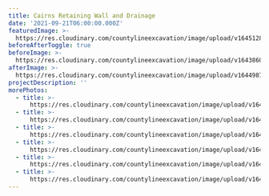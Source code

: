 ```yaml
---
title: Cairns Retaining Wall and Drainage
date: '2021-09-21T06:00:00.000Z'
featuredImage: >-
  https://res.cloudinary.com/countylineexcavation/image/upload/v1645128086/projects/dec12retainingwall50_x4ehon.jpg
beforeAfterToggle: true
beforeImage: >-
  https://res.cloudinary.com/countylineexcavation/image/upload/v1643860710/projects/dec12retainingwallbefore_pnoqba.jpg
afterImage: >-
  https://res.cloudinary.com/countylineexcavation/image/upload/v1644987810/projects/dec12retainingwallafter_v9vz4l.jpg
projectDescription: ''
morePhotos:
  - title: >-
      https://res.cloudinary.com/countylineexcavation/image/upload/v1648612220/projects/Strip_drain_installation_j1twn7.jpg
  - title: >-
      https://res.cloudinary.com/countylineexcavation/image/upload/v1648612216/projects/Strip_drain_installation_2_dtrbzy.jpg
  - title: >-
      https://res.cloudinary.com/countylineexcavation/image/upload/v1648610663/projects/Cairns_wall_pwph4w.jpg
  - title: >-
      https://res.cloudinary.com/countylineexcavation/image/upload/v1645128235/projects/dec12retainingwall20_nm2hmp.jpg
  - title: >-
      https://res.cloudinary.com/countylineexcavation/image/upload/v1645128120/projects/dec12retainingwall40_l9acuv.jpg
  - title: >-
      https://res.cloudinary.com/countylineexcavation/image/upload/v1644430432/projects/dec12retainingwall6_l7p9ip.jpg
---
```



